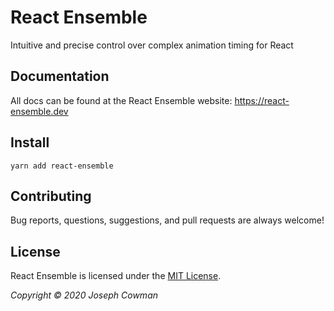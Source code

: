 # React Ensemble

Intuitive and precise control over complex animation timing for React

## Documentation

All docs can be found at the React Ensemble website: https://react-ensemble.dev

## Install

```shell
yarn add react-ensemble
```

## Contributing

Bug reports, questions, suggestions, and pull requests are always welcome!

## License

React Ensemble is licensed under the [MIT License](https://choosealicense.com/licenses/mit/).

_Copyright © 2020 Joseph Cowman_
